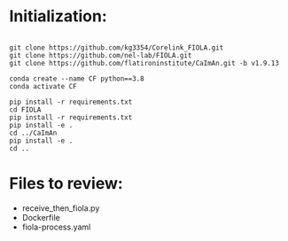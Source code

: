 # Initialization:
``` 

git clone https://github.com/kg3354/Corelink_FIOLA.git
git clone https://github.com/nel-lab/FIOLA.git
git clone https://github.com/flatironinstitute/CaImAn.git -b v1.9.13

conda create --name CF python==3.8
conda activate CF

pip install -r requirements.txt
cd FIOLA
pip install -r requirements.txt 
pip install -e .
cd ../CaImAn
pip install -e . 
cd ..

```


# Files to review:
- receive_then_fiola.py
- Dockerfile
- fiola-process.yaml
